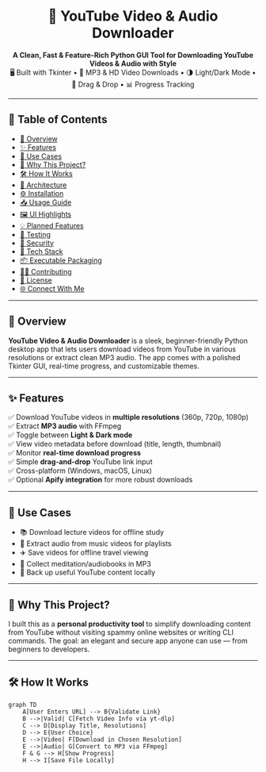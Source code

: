 <h1 align="center">🎥 YouTube Video & Audio Downloader</h1>

<p align="center">
  <b>A Clean, Fast & Feature-Rich Python GUI Tool for Downloading YouTube Videos & Audio with Style</b><br>
  🖥️ Built with Tkinter • 🎵 MP3 & HD Video Downloads • 🌗 Light/Dark Mode • 🧲 Drag & Drop • 📊 Progress Tracking
</p>

---

## 📌 Table of Contents

- [🚀 Overview](#-overview)
- [✨ Features](#-features)
- [🎯 Use Cases](#-use-cases)
- [🧠 Why This Project?](#-why-this-project)
- [🛠️ How It Works](#️-how-it-works)
- [🧩 Architecture](#-architecture)
- [⚙️ Installation](#️-installation)
- [📥 Usage Guide](#-usage-guide)
- [🖼️ UI Highlights](#️-ui-highlights)
- [💡 Planned Features](#-planned-features)
- [🧪 Testing](#-testing)
- [🔐 Security](#-security)
- [🧰 Tech Stack](#-tech-stack)
- [📦 Executable Packaging](#-executable-packaging)
- [👨‍💻 Contributing](#-contributing)
- [📜 License](#-license)
- [🌐 Connect With Me](#-connect-with-me)

---

## 🚀 Overview

**YouTube Video & Audio Downloader** is a sleek, beginner-friendly Python desktop app that lets users download videos from YouTube in various resolutions or extract clean MP3 audio. The app comes with a polished Tkinter GUI, real-time progress, and customizable themes.

---

## ✨ Features

✅ Download YouTube videos in **multiple resolutions** (360p, 720p, 1080p)  
✅ Extract **MP3 audio** with FFmpeg  
✅ Toggle between **Light & Dark mode**  
✅ View video metadata before download (title, length, thumbnail)  
✅ Monitor **real-time download progress**  
✅ Simple **drag-and-drop** YouTube link input  
✅ Cross-platform (Windows, macOS, Linux)  
✅ Optional **Apify integration** for more robust downloads

---

## 🎯 Use Cases

- 📚 Download lecture videos for offline study  
- 🎵 Extract audio from music videos for playlists  
- ✈️ Save videos for offline travel viewing  
- 🧘 Collect meditation/audiobooks in MP3  
- 📂 Back up useful YouTube content locally

---

## 🧠 Why This Project?

I built this as a **personal productivity tool** to simplify downloading content from YouTube without visiting spammy online websites or writing CLI commands. The goal: an elegant and secure app anyone can use — from beginners to developers.

---

## 🛠️ How It Works

```mermaid
graph TD
    A[User Enters URL] --> B{Validate Link}
    B -->|Valid| C[Fetch Video Info via yt-dlp]
    C --> D[Display Title, Resolutions]
    D --> E{User Choice}
    E -->|Video| F[Download in Chosen Resolution]
    E -->|Audio| G[Convert to MP3 via FFmpeg]
    F & G --> H[Show Progress]
    H --> I[Save File Locally]

